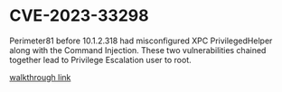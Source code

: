 # CVE-2023-33298

Perimeter81 before 10.1.2.318 had misconfigured XPC PrivilegedHelper along with the Command Injection. These two
 vulnerabilities chained together lead to Privilege Escalation user to root.

[walkthrough link](https://www.ns-echo.com/posts/cve_2023_33298.html)